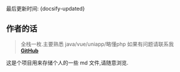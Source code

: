 最后更新时间: {docsify-updated}

## 作者的话

> 全栈一枚.主要熟悉 java/vue/uniapp/略懂php 如果有问题请联系我 [**GitHub**](https://github.com/showmebaby)

这是个项目用来存储个人的一些 md 文件,请随意浏览.

